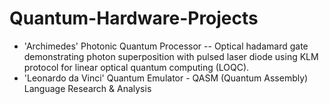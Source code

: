 # Quantum-Hardware-Projects
- 'Archimedes' Photonic Quantum Processor -- Optical hadamard gate demonstrating photon superposition with pulsed laser diode using KLM protocol for linear optical quantum computing (LOQC).
- 'Leonardo da Vinci' Quantum Emulator - QASM (Quantum Assembly) Language Research & Analysis
